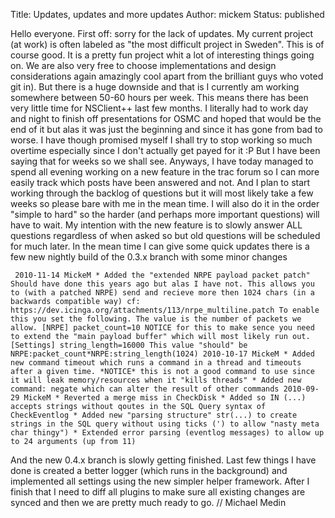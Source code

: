 Title: Updates, updates and more updates
Author: mickem
Status: published

Hello everyone. First off: sorry for the lack of updates. My current
project (at work) is often labeled as "the most difficult project in
Sweden". This is of course good. It is a pretty fun project whit a lot
of interesting things going on. We are also very free to choose
implementations and design considerations again amazingly cool apart
from the brilliant guys who voted git in). But there is a huge downside
and that is I currently am working somewhere between 50-60 hours per
week. This means there has been very little time for NSClient++ last few
months. I literally had to work day and night to finish off
presentations for OSMC and hoped that would be the end of it but alas it
was just the beginning and since it has gone from bad to worse. I have
though promised myself I shall try to stop working so much overtime
especially since I don't actually get payed for it :P But I have been
saying that for weeks so we shall see. Anyways, I have today managed to
spend all evening working on a new feature in the trac forum so I can
more easily track which posts have been answered and not. And I plan to
start working through the backlog of questions but it will most likely
take a few weeks so please bare with me in the mean time. I will also do
it in the order "simple to hard" so the harder (and perhaps more
important questions) will have to wait. My intention with the new
feature is to slowly answer ALL questions regardless of when asked so
but old questions will be scheduled for much later. In the mean time I
can give some quick updates there is a few new nightly build of the
0.3.x branch with some minor changes

     2010-11-14 MickeM * Added the "extended NRPE payload packet patch" Should have done this years ago but alas I have not. This allows you to (with a patched NRPE) send and recieve more then 1024 chars (in a backwards compatible way) cf: https://dev.icinga.org/attachments/113/nrpe_multiline.patch To enable this you set the following. The value is the number of packets we allow. [NRPE] packet_count=10 NOTICE for this to make sence you need to extend the "main payload buffer" which will most likely run out. [Settings] string_length=16000 This value "should" be NRPE:packet_count*NRPE:string_length(1024) 2010-10-17 MickeM * Added new command timeout which runs a command in a thread and timeouts after a given time. *NOTICE* this is not a good command to use since it will leak memory/resources when it "kills threads" * Added new command: negate which can alter the result of other commands 2010-09-29 MickeM * Reverted a merge miss in CheckDisk * Added so IN (...) accepts strings without qoutes in the SQL Query syntax of CheckEventlog * Added new "parsing structure" str(...) to create strings in the SQL query without using ticks (') to allow "nasty meta char thingy") * Extended error parsing (eventlog messages) to allow up to 24 arguments (up from 11) 

And the new 0.4.x branch is slowly getting finished. Last few things I
have done is created a better logger (which runs in the background) and
implemented all settings using the new simpler helper framework. After I
finish that I need to diff all plugins to make sure all existing changes
are synced and then we are pretty much ready to go. // Michael Medin
